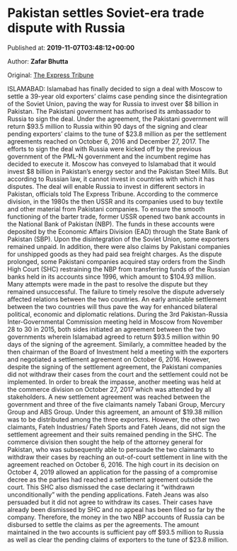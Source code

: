 
# Pakistan settles Soviet-era trade dispute with Russia

Published at: **2019-11-07T03:48:12+00:00**

Author: **Zafar Bhutta**

Original: [The Express Tribune](https://tribune.com.pk/story/2095099/2-pakistan-settles-decades-old-trade-dispute-russia/)

ISLAMABAD: Islamabad has finally decided to sign a deal with Moscow to settle a 39-year old exporters’ claims case pending since the disintegration of the Soviet Union, paving the way for Russia to invest over $8 billion in Pakistan.
The Pakistani government has authorised its ambassador to Russia to sign the deal. Under the agreement, the Pakistani government will return $93.5 million to Russia within 90 days of the signing and clear pending exporters’ claims to the tune of $23.8 million as per the settlement agreements reached on October 6, 2016 and December 27, 2017.
The efforts to sign the deal with Russia were kicked off by the previous government of the PML-N government and the incumbent regime has decided to execute it.
Moscow has conveyed to Islamabad that it would invest $8 billion in Pakistan’s energy sector and the Pakistan Steel Mills. But according to Russian law, it cannot invest in countries with which it has disputes.
The deal will enable Russia to invest in different sectors in Pakistan, officials told The Express Tribune.
According to the commerce division, in the 1980s the then USSR and its companies used to buy textile and other material from Pakistani companies. To ensure the smooth functioning of the barter trade, former USSR opened two bank accounts in the National Bank of Pakistan (NBP).
The funds in these accounts were deposited by the Economic Affairs Division (EAD) through the State Bank of Pakistan (SBP). Upon the disintegration of the Soviet Union, some exporters remained unpaid. In addition, there were also claims by Pakistani companies for unshipped goods as they had paid sea freight charges.
As the dispute prolonged, some Pakistani companies acquired stay orders from the Sindh High Court (SHC) restraining the NBP from transferring funds of the Russian banks held in its accounts since 1996, which amount to $104.93 million.
Many attempts were made in the past to resolve the dispute but they remained unsuccessful. The failure to timely resolve the dispute adversely affected relations between the two countries. An early amicable settlement between the two countries will thus pave the way for enhanced bilateral political, economic and diplomatic relations.
During the 3rd Pakistan-Russia Inter-Governmental Commission meeting held in Moscow from November 28 to 30 in 2015, both sides initiated an agreement between the two governments wherein Islamabad agreed to return $93.5 million within 90 days of the signing of the agreement.
Similarly, a committee headed by the then chairman of the Board of Investment held a meeting with the exporters and negotiated a settlement agreement on October 6, 2016.
However, despite the signing of the settlement agreement, the Pakistani companies did not withdraw their cases from the court and the settlement could not be implemented. In order to break the impasse, another meeting was held at the commerce division on October 27, 2017 which was attended by all stakeholders.
A new settlement agreement was reached between the government and three of the five claimants namely Tabani Group, Mercury Group and ABS Group.
Under this agreement, an amount of $19.38 million was to be distributed among the three exporters. However, the other two claimants, Fateh Industries/ Fateh Sports and Fateh Jeans, did not sign the settlement agreement and their suits remained pending in the SHC.
The commerce division then sought the help of the attorney general for Pakistan, who was subsequently able to persuade the two claimants to withdraw their cases by reaching an out-of-court settlement in line with the agreement reached on October 6, 2016.
The high court in its decision on October 4, 2019 allowed an application for the passing of a compromise decree as the parties had reached a settlement agreement outside the court.
This SHC also dismissed the case declaring it “withdrawn unconditionally” with the pending applications. Fateh Jeans was also persuaded but it did not agree to withdraw its cases.
Their cases have already been dismissed by SHC and no appeal has been filed so far by the company.
Therefore, the money in the two NBP accounts of Russia can be disbursed to settle the claims as per the agreements.
The amount maintained in the two accounts is sufficient pay off $93.5 million to Russia as well as clear the pending claims of exporters to the tune of $23.8 million.
